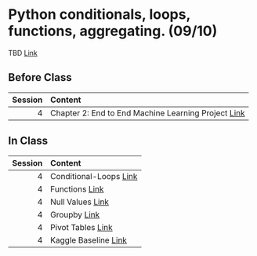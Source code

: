 Python conditionals, loops, functions, aggregating.  (09/10)
============================

TBD [Link](../../sessions/session4)

## Before Class

|   Session | Content                                                                                                                                     |
|----------:|:--------------------------------------------------------------------------------------------------------------------------------------------|
|         4 | Chapter 2: End to End Machine Learning Project [Link](https://www.amazon.com/Hands-Machine-Learning-Scikit-Learn-TensorFlow/dp/1492032646/) |


## In Class

|   Session | Content                                                                      |
|----------:|:-----------------------------------------------------------------------------|
|         4 | Conditional-Loops [Link](../notebooks/02-intro-python/01-conditionals-loops) |
|         4 | Functions [Link](../notebooks/02-intro-python/02-functions)                  |
|         4 | Null Values [Link](../notebooks/02-intro-python/03-null-values)              |
|         4 | Groupby  [Link](../notebooks/02-intro-python/04-groupby)                     |
|         4 | Pivot Tables [Link](../notebooks/02-intro-python/04-pivottable)              |
|         4 | Kaggle Baseline [Link](../notebooks/02-intro-python/05-kaggle-baseline)      |

